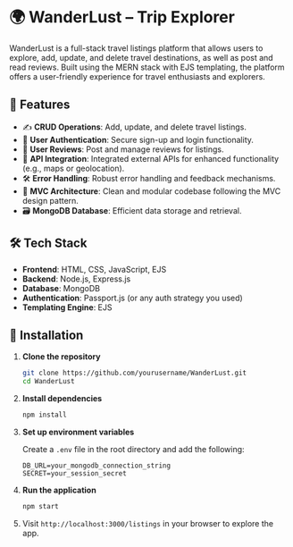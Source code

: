 
# 🌍 WanderLust – Trip Explorer

WanderLust is a full-stack travel listings platform that allows users to explore, add, update, and delete travel destinations, as well as post and read reviews. Built using the MERN stack with EJS templating, the platform offers a user-friendly experience for travel enthusiasts and explorers.

## 🚀 Features

- ✍️ **CRUD Operations**: Add, update, and delete travel listings.
- 🔐 **User Authentication**: Secure sign-up and login functionality.
- 💬 **User Reviews**: Post and manage reviews for listings.
- 📡 **API Integration**: Integrated external APIs for enhanced functionality (e.g., maps or geolocation).
- 🛠️ **Error Handling**: Robust error handling and feedback mechanisms.
- 🧰 **MVC Architecture**: Clean and modular codebase following the MVC design pattern.
- 🗃️ **MongoDB Database**: Efficient data storage and retrieval.

## 🛠️ Tech Stack

- **Frontend**: HTML, CSS, JavaScript, EJS
- **Backend**: Node.js, Express.js
- **Database**: MongoDB
- **Authentication**: Passport.js (or any auth strategy you used)
- **Templating Engine**: EJS



## 🔧 Installation

1. **Clone the repository**
   ```bash
   git clone https://github.com/yourusername/WanderLust.git
   cd WanderLust
   ```

2. **Install dependencies**

   ```bash
   npm install
   ```

3. **Set up environment variables**

   Create a `.env` file in the root directory and add the following:

   ```
   DB_URL=your_mongodb_connection_string
   SECRET=your_session_secret
   ```

4. **Run the application**

   ```bash
   npm start
   ```

5. Visit `http://localhost:3000/listings` in your browser to explore the app.


